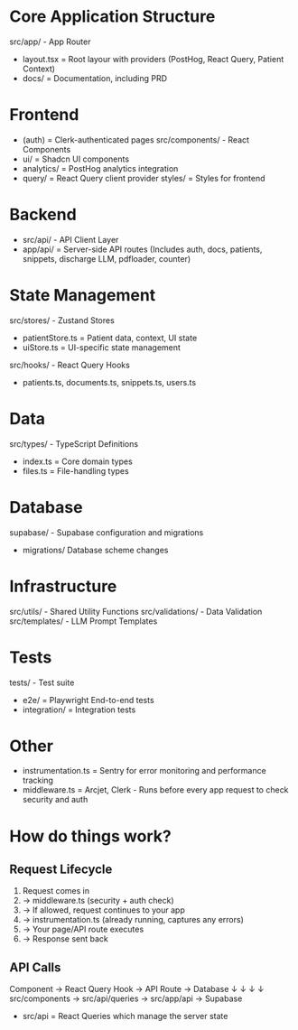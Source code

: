 # Core Application Structure
src/app/ - App Router
- layout.tsx = Root layour with providers (PostHog, React Query, Patient Context)
- docs/ = Documentation, including PRD

# Frontend
- (auth) = Clerk-authenticated pages
src/components/ - React Components
- ui/ = Shadcn UI components
- analytics/ = PostHog analytics integration
- query/ = React Query client provider
styles/ = Styles for frontend

# Backend
- src/api/ - API Client Layer
- app/api/ = Server-side API routes (Includes auth, docs, patients, snippets, discharge LLM, pdfloader, counter)

# State Management
src/stores/ - Zustand Stores
- patientStore.ts = Patient data, context, UI state
- uiStore.ts = UI-specific state management

src/hooks/ - React Query Hooks
- patients.ts, documents.ts, snippets.ts, users.ts

# Data
src/types/ - TypeScript Definitions
- index.ts = Core domain types
- files.ts = File-handling types

# Database
supabase/ - Supabase configuration and migrations
- migrations/ Database scheme changes

# Infrastructure
src/utils/ - Shared Utility Functions
src/validations/ - Data Validation
src/templates/ - LLM Prompt Templates

# Tests
tests/ - Test suite
- e2e/ = Playwright End-to-end tests
- integration/ = Integration tests

# Other
- instrumentation.ts = Sentry for error monitoring and performance tracking
- middleware.ts = Arcjet, Clerk - Runs before every app request to check security and auth

# How do things work?

## Request Lifecycle
1. Request comes in
2. → middleware.ts (security + auth check)
3. → If allowed, request continues to your app
4. → instrumentation.ts (already running, captures any errors)
5. → Your page/API route executes
6. → Response sent back

## API Calls
Component → React Query Hook    →   API Route →  Database
    ↓             ↓                    ↓            ↓
src/components → src/api/queries → src/app/api → Supabase
- src/api = React Queries which manage the server state
